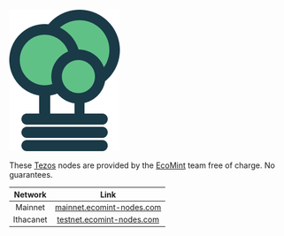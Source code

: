 ![ecomint logo](/static/tree.png)


These [Tezos](http://tezos.com) nodes are provided by the [EcoMint](http://ecomint.org) team free of charge. No guarantees.

|   Network     |                                Link                                 |
|:-----------:  |:------------------------------------------------------------------: |
|   Mainnet     | [mainnet.ecomint-nodes.com](http://mainnet.ecomint-nodes.com:8732)  |
|  Ithacanet    | [testnet.ecomint-nodes.com](http://testnet.ecomint-nodes.com:8732)  |